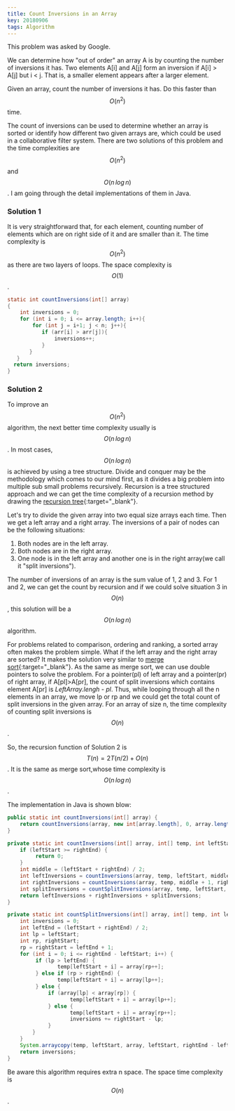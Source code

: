 ```yaml
---
title: Count Inversions in an Array 
key: 20180906
tags: Algorithm
---
```


This problem was asked by Google.

We can determine how "out of order" an array A is by counting the number of inversions it has. Two elements A[i] and A[j] form an inversion if A[i] > A[j] but i < j. That is, a smaller element appears after a larger element.

Given an array, count the number of inversions it has. Do this faster than $$O(n^2)$$ time.

<!--more-->

The count of inversions can be used to determine whether an array is sorted or identify how different two given arrays are, which could be used in a collaborative filter system. There are two solutions of this problem and the time complexities are $$O(n^2)$$ and $$O(n\,log\,n)$$. I am going through the detail implementations of them in Java.

### Solution 1

It is very straightforward that, for each element, counting number of elements which are on right side of it and are smaller than it. The time complexity is $$O(n^2)$$ as there are two layers of loops. The space complexity is $$O(1)$$.

```java
static int countInversions(int[] array) 
{ 
    int inversions = 0; 
    for (int i = 0; i <= array.length; i++){
        for (int j = i+1; j < n; j++){
           if (arr[i] > arr[j]){
               inversions++; 
           } 
       } 
   } 
  return inversions; 
} 
```
### Solution 2

To improve an $$O(n^2)$$ algorithm, the next better time complexity usually is $$O(n\,log\,n)$$. In most cases, $$O(n\,log\,n)$$ is achieved by using a tree structure. Divide and conquer may be the methodology which comes to our mind first, as it divides a big problem into multiple sub small problems recursively. Recursion is a tree structured approach and we can get the time complexity of a recursion method by drawing the [recursion tree](https://courses.csail.mit.edu/6.006/spring11/rec/rec08.pdf){:target="_blank"}. 

Let's try to divide the given array into two equal size arrays each time. Then we get a left array and a right array. The inversions of a pair of nodes can be the following situations: 
1. Both nodes are in the left array.
2. Both nodes are in the right array. 
3. One node is in the left array and another one is in the right array(we call it "split inversions").

The number of inversions of an array is the sum value of 1, 2 and 3. For 1 and 2, we can get the count by recursion and if we could solve situation 3 in $$O(n)$$, this solution will be a $$O(n\,log\,n)$$ algorithm.

For problems related to comparison, ordering and ranking, a sorted array often makes the problem simple. What if the left array and the right array are sorted? It makes the solution very similar to [merge sort](https://en.wikipedia.org/wiki/Merge_sort){:target="_blank"}. As the same as merge sort, we can use double pointers to solve the problem. For a pointer(pl) of left array and a pointer(pr) of right array, if A[pl]>A[pr], the count of split inversions which contains element A[pr] is *LeftArray.lengh - pl*. Thus, while looping through all the n elements in an array, we move lp or rp and we could get the total count of split inversions in the given array. For an array of size n, the time complexity of counting split inversions is $$O(n)$$. 

So, the recursion function of Solution 2 is $$T(n)=2T(n/2)+O(n)$$. It is the same as merge sort,whose time complexity is $$O(n\,log\,n)$$.
 
The implementation in Java is shown blow:

```java
public static int countInversions(int[] array) {
    return countInversions(array, new int[array.length], 0, array.length - 1);
}

private static int countInversions(int[] array, int[] temp, int leftStart, int rightEnd) {
    if (leftStart >= rightEnd) {
         return 0;
    }
    int middle = (leftStart + rightEnd) / 2;
    int leftInversions = countInversions(array, temp, leftStart, middle);
    int rightInversions = countInversions(array, temp, middle + 1, rightEnd);
    int splitInversions = countSplitInversions(array, temp, leftStart, rightEnd);
    return leftInversions + rightInversions + splitInversions;
}

private static int countSplitInversions(int[] array, int[] temp, int leftStart, int rightEnd) {
    int inversions = 0;
    int leftEnd = (leftStart + rightEnd) / 2;
    int lp = leftStart;
    int rp, rightStart;
    rp = rightStart = leftEnd + 1;
    for (int i = 0; i <= rightEnd - leftStart; i++) {
         if (lp > leftEnd) {
                temp[leftStart + i] = array[rp++];
         } else if (rp > rightEnd) {
                temp[leftStart + i] = array[lp++];
         } else {
             if (array[lp] < array[rp]) {
                    temp[leftStart + i] = array[lp++];
             } else {
                    temp[leftStart + i] = array[rp++];
                    inversions += rightStart - lp;
             }
        }
    }
    System.arraycopy(temp, leftStart, array, leftStart, rightEnd - leftStart + 1);
    return inversions;
}
```
Be aware this algorithm requires extra n space. The space time complexity is $$O(n)$$. 

